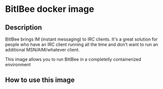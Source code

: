 # BitlBee docker image

## Description


BitlBee brings IM (instant messaging) to IRC clients. It's a great solution for
people who have an IRC client running all the time and don't want to run an
additional MSN/AIM/whatever client.

This image allows you to run BitlBee in a completelly containerized environment

## How to use this image

